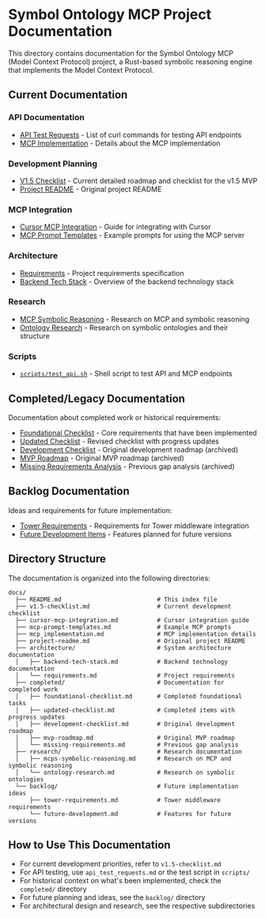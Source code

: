 # Symbol Ontology MCP Project Documentation

This directory contains documentation for the Symbol Ontology MCP (Model Context Protocol) project, a Rust-based symbolic reasoning engine that implements the Model Context Protocol.

## Current Documentation

### API Documentation

- [API Test Requests](api_test_requests.md) - List of curl commands for testing API endpoints
- [MCP Implementation](mcp_implementation.md) - Details about the MCP implementation

### Development Planning

- [V1.5 Checklist](v1.5-checklist.md) - Current detailed roadmap and checklist for the v1.5 MVP
- [Project README](project-readme.md) - Original project README

### MCP Integration

- [Cursor MCP Integration](cursor-mcp-integration.md) - Guide for integrating with Cursor
- [MCP Prompt Templates](mcp-prompt-templates.md) - Example prompts for using the MCP server

### Architecture

- [Requirements](architecture/requirements.md) - Project requirements specification
- [Backend Tech Stack](architecture/backend-tech-stack.md) - Overview of the backend technology stack

### Research

- [MCP Symbolic Reasoning](research/mcps-symbolic-reasoning.md) - Research on MCP and symbolic reasoning
- [Ontology Research](research/ontology-research.md) - Research on symbolic ontologies and their structure

### Scripts

- [`scripts/test_api.sh`](../scripts/test_api.sh) - Shell script to test API and MCP endpoints

## Completed/Legacy Documentation

Documentation about completed work or historical requirements:

- [Foundational Checklist](completed/foundational-checklist.md) - Core requirements that have been implemented
- [Updated Checklist](completed/updated-checklist.md) - Revised checklist with progress updates
- [Development Checklist](completed/development-checklist.md) - Original development roadmap (archived)
- [MVP Roadmap](completed/mvp-roadmap.md) - Original MVP roadmap (archived)
- [Missing Requirements Analysis](completed/missing-requirements.md) - Previous gap analysis (archived)

## Backlog Documentation

Ideas and requirements for future implementation:

- [Tower Requirements](backlog/tower-requirements.md) - Requirements for Tower middleware integration
- [Future Development Items](backlog/future-development.md) - Features planned for future versions

## Directory Structure

The documentation is organized into the following directories:

```
docs/
  ├── README.md                           # This index file
  ├── v1.5-checklist.md                   # Current development checklist
  ├── cursor-mcp-integration.md           # Cursor integration guide
  ├── mcp-prompt-templates.md             # Example MCP prompts
  ├── mcp_implementation.md               # MCP implementation details
  ├── project-readme.md                   # Original project README
  ├── architecture/                       # System architecture documentation
  │   ├── backend-tech-stack.md           # Backend technology documentation
  │   └── requirements.md                 # Project requirements
  ├── completed/                          # Documentation for completed work
  │   ├── foundational-checklist.md       # Completed foundational tasks
  │   ├── updated-checklist.md            # Completed items with progress updates
  │   ├── development-checklist.md        # Original development roadmap
  │   ├── mvp-roadmap.md                  # Original MVP roadmap
  │   └── missing-requirements.md         # Previous gap analysis
  ├── research/                           # Research documentation
  │   ├── mcps-symbolic-reasoning.md      # Research on MCP and symbolic reasoning
  │   └── ontology-research.md            # Research on symbolic ontologies
  └── backlog/                            # Future implementation ideas
      ├── tower-requirements.md           # Tower middleware requirements
      └── future-development.md           # Features for future versions
```

## How to Use This Documentation

- For current development priorities, refer to `v1.5-checklist.md`
- For API testing, use `api_test_requests.md` or the test script in `scripts/`
- For historical context on what's been implemented, check the `completed/` directory
- For future planning and ideas, see the `backlog/` directory
- For architectural design and research, see the respective subdirectories
